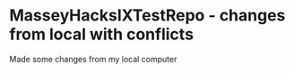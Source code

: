 # MasseyHacksIXTestRepo - changes from local with conflicts

Made some changes from my local computer